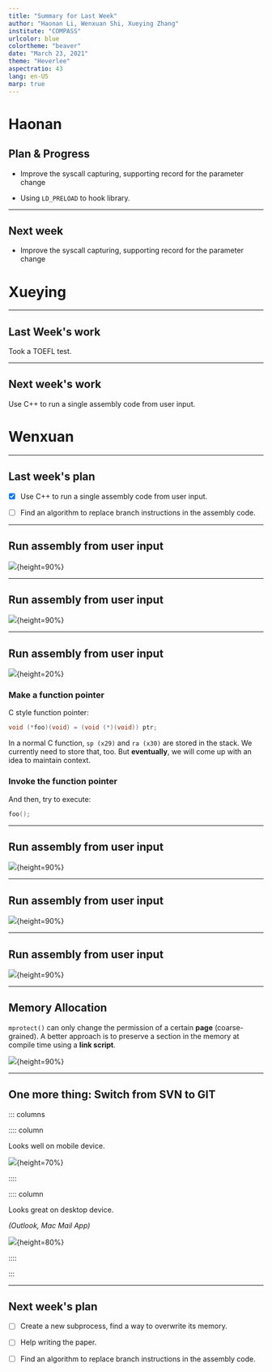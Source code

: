 ```yaml
---
title: "Summary for Last Week"
author: "Haonan Li, Wenxuan Shi, Xueying Zhang"
institute: "COMPASS"
urlcolor: blue
colortheme: "beaver"
date: "March 23, 2021"
theme: "Heverlee"
aspectratio: 43
lang: en-US
marp: true
---
```

# Haonan

## Plan & Progress

- Improve the syscall capturing, supporting record for the parameter change

- Using `LD_PRELOAD` to hook library.

---

## Next week

- Improve the syscall capturing, supporting record for the parameter change

# Xueying

---

## Last Week's work

Took a TOEFL test.

---

## Next week's work

Use C++ to run a single assembly code from user input.

# Wenxuan

---

## Last week's plan

- [x] Use C++ to run a single assembly code from user input.

- [ ] Find an algorithm to replace branch instructions in the assembly code.


---

## Run assembly from user input

![](ipc_step1.png){height=90%}

---

## Run assembly from user input

![](ipc_step2.png){height=90%}

---

## Run assembly from user input

![](ipc_step3.png){height=20%}

### Make a function pointer

C style function pointer:

```c
void (*foo)(void) = (void (*)(void)) ptr;
```

In a normal C function, `sp (x29)` and `ra (x30)` are stored in the stack. We currently need to store that, too. But **eventually**, we will come up with an idea to maintain context.

### Invoke the function pointer
And then, try to execute:

```c
foo();
```

---

## Run assembly from user input

![](ipc_step4.png){height=90%}

---

## Run assembly from user input

![](ipc_step5.png){height=90%}

---

## Run assembly from user input

![](ipc_step6.png){height=90%}

---

## Memory Allocation

`mprotect()` can only change the permission of a certain **page** (coarse-grained). A better approach is to preserve a section in the memory at compile time using a **link script**.

![](ipc_step7.png){height=90%}

---

## One more thing: Switch from SVN to GIT

::: columns

:::: column

Looks well on mobile device.

![](email_report_iPhone.JPEG){height=70%}

::::

:::: column

Looks great on desktop device.

*(Outlook, Mac Mail App)*

![](email_report_screenshot.png){height=80%}

::::

:::

---

## Next week's plan

- [ ] Create a new subprocess, find a way to overwrite its memory.

- [ ] Help writing the paper.

- [ ] Find an algorithm to replace branch instructions in the assembly code.
